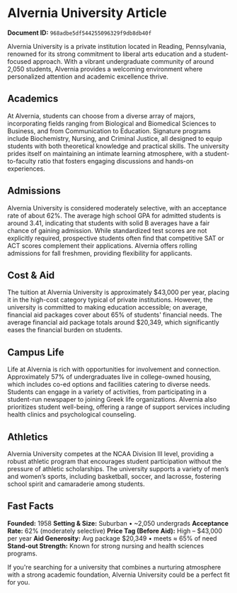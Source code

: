 # Alvernia University Article

**Document ID:** `968adbe5df544255096329f9db8db40f`

Alvernia University is a private institution located in Reading, Pennsylvania, renowned for its strong commitment to liberal arts education and a student-focused approach. With a vibrant undergraduate community of around 2,050 students, Alvernia provides a welcoming environment where personalized attention and academic excellence thrive.

## Academics
At Alvernia, students can choose from a diverse array of majors, incorporating fields ranging from Biological and Biomedical Sciences to Business, and from Communication to Education. Signature programs include Biochemistry, Nursing, and Criminal Justice, all designed to equip students with both theoretical knowledge and practical skills. The university prides itself on maintaining an intimate learning atmosphere, with a student-to-faculty ratio that fosters engaging discussions and hands-on experiences.

## Admissions
Alvernia University is considered moderately selective, with an acceptance rate of about 62%. The average high school GPA for admitted students is around 3.41, indicating that students with solid B averages have a fair chance of gaining admission. While standardized test scores are not explicitly required, prospective students often find that competitive SAT or ACT scores complement their applications. Alvernia offers rolling admissions for fall freshmen, providing flexibility for applicants.

## Cost & Aid
The tuition at Alvernia University is approximately $43,000 per year, placing it in the high-cost category typical of private institutions. However, the university is committed to making education accessible; on average, financial aid packages cover about 65% of students' financial needs. The average financial aid package totals around $20,349, which significantly eases the financial burden on students.

## Campus Life
Life at Alvernia is rich with opportunities for involvement and connection. Approximately 57% of undergraduates live in college-owned housing, which includes co-ed options and facilities catering to diverse needs. Students can engage in a variety of activities, from participating in a student-run newspaper to joining Greek life organizations. Alvernia also prioritizes student well-being, offering a range of support services including health clinics and psychological counseling.

## Athletics
Alvernia University competes at the NCAA Division III level, providing a robust athletic program that encourages student participation without the pressure of athletic scholarships. The university supports a variety of men’s and women’s sports, including basketball, soccer, and lacrosse, fostering school spirit and camaraderie among students.

## Fast Facts
**Founded:** 1958
**Setting & Size:** Suburban • ~2,050 undergrads
**Acceptance Rate:** 62% (moderately selective)
**Price Tag (Before Aid):** High – $43,000 per year
**Aid Generosity:** Avg package $20,349 • meets ≈ 65% of need
**Stand-out Strength:** Known for strong nursing and health sciences programs.

If you're searching for a university that combines a nurturing atmosphere with a strong academic foundation, Alvernia University could be a perfect fit for you.
